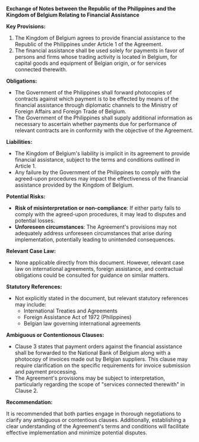**Exchange of Notes between the Republic of the Philippines and the Kingdom of Belgium Relating to Financial Assistance**

**Key Provisions:**

1. The Kingdom of Belgium agrees to provide financial assistance to the Republic of the Philippines under Article 1 of the Agreement.
2. The financial assistance shall be used solely for payments in favor of persons and firms whose trading activity is located in Belgium, for capital goods and equipment of Belgian origin, or for services connected therewith.

**Obligations:**

* The Government of the Philippines shall forward photocopies of contracts against which payment is to be effected by means of the financial assistance through diplomatic channels to the Ministry of Foreign Affairs and Foreign Trade of Belgium.
* The Government of the Philippines shall supply additional information as necessary to ascertain whether payments due for performance of relevant contracts are in conformity with the objective of the Agreement.

**Liabilities:**

* The Kingdom of Belgium's liability is implicit in its agreement to provide financial assistance, subject to the terms and conditions outlined in Article 1.
* Any failure by the Government of the Philippines to comply with the agreed-upon procedures may impact the effectiveness of the financial assistance provided by the Kingdom of Belgium.

**Potential Risks:**

* **Risk of misinterpretation or non-compliance**: If either party fails to comply with the agreed-upon procedures, it may lead to disputes and potential losses.
* **Unforeseen circumstances**: The Agreement's provisions may not adequately address unforeseen circumstances that arise during implementation, potentially leading to unintended consequences.

**Relevant Case Law:**

* None applicable directly from this document. However, relevant case law on international agreements, foreign assistance, and contractual obligations could be consulted for guidance on similar matters.

**Statutory References:**

* Not explicitly stated in the document, but relevant statutory references may include:
	+ International Treaties and Agreements
	+ Foreign Assistance Act of 1972 (Philippines)
	+ Belgian law governing international agreements

**Ambiguous or Contentionous Clauses:**

* Clause 3 states that payment orders against the financial assistance shall be forwarded to the National Bank of Belgium along with a photocopy of invoices made out by Belgian suppliers. This clause may require clarification on the specific requirements for invoice submission and payment processing.
* The Agreement's provisions may be subject to interpretation, particularly regarding the scope of "services connected therewith" in Clause 2.

**Recommendation:**

It is recommended that both parties engage in thorough negotiations to clarify any ambiguous or contentious clauses. Additionally, establishing a clear understanding of the Agreement's terms and conditions will facilitate effective implementation and minimize potential disputes.